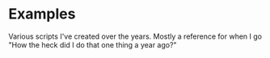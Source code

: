 # Examples
Various scripts I've created over the years. Mostly a reference for when I go "How the heck did I do that one thing a year ago?"
